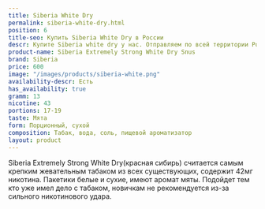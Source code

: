 ```yaml
---
title: Siberia White Dry
permalink: siberia-white-dry.html
position: 6
title-seo: Купить Siberia White Dry в России
descr: Купите Siberia white dry у нас. Отправляем по всей территории России
product-name: Siberia Extremely Strong White Dry Snus
brand: Siberia
price: 600
image: "/images/products/siberia-white.png"
availability-descr: Есть
has_availability: true
gramm: 13
nicotine: 43
portions: 17-19
taste: Мята
form: Порционный, сухой
composition: Табак, вода, соль, пищевой ароматизатор
layout: product
---
```


Siberia Extremely Strong White Dry(красная сибирь) считается самым крепким жевательным табаком из всех существующих, содержит 42мг никотина.
Пакетики белые и сухие, имеют аромат мяты. 
Подойдет тем кто уже имел дело с табаком, новичкам не рекомендуется из-за сильного никотинового удара.